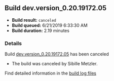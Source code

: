 ## Build dev.version_0.20.19172.05
- **Build result:** `canceled`
- **Build queued:** 6/21/2019 6:33:30 AM
- **Build duration:** 2.19 minutes
### Details
Build [dev.version_0.20.19172.05](https://winappstudio.visualstudio.com/web/build.aspx?pcguid=a4ef43be-68ce-4195-a619-079b4d9834c2&builduri=vstfs%3a%2f%2f%2fBuild%2fBuild%2f28810) has been canceled

+ The build was canceled by Sibille Metzler.

Find detailed information in the [build log files](https://uwpctdiags.blob.core.windows.net/buildlogs/dev.version_0.20.19172.05_logs.zip)
